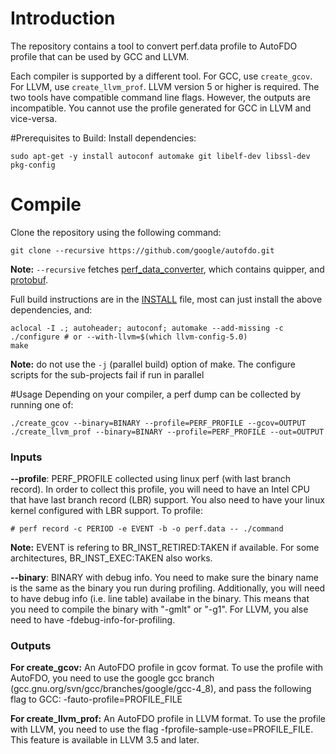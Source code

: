 # Introduction

The repository contains a tool to convert perf.data profile to AutoFDO
profile that can be used by GCC and LLVM.

Each compiler is supported by a different tool. For GCC, use
`create_gcov`. For LLVM, use `create_llvm_prof`. LLVM version
5 or higher is required.  The two tools have compatible command
line flags. However, the outputs are incompatible. You cannot
use the profile generated for GCC in LLVM and vice-versa.

#Prerequisites to Build:
Install dependencies:
```
sudo apt-get -y install autoconf automake git libelf-dev libssl-dev pkg-config
```

# Compile
Clone the repository using the following command:
```
git clone --recursive https://github.com/google/autofdo.git
```
**Note:** `--recursive` fetches [perf_data_converter](https://github.com/google/perf_data_converter.git),
which contains quipper, and [protobuf](https://github.com/google/protobuf.git).

Full build instructions are in the [INSTALL](./INSTALL]) file, most can just install the above
dependencies, and:

```
aclocal -I .; autoheader; autoconf; automake --add-missing -c
./configure # or --with-llvm=$(which llvm-config-5.0)
make
```

**Note:** do not use the `-j` (parallel build) option of make. The configure scripts
 for the sub-projects fail if run in parallel

#Usage
Depending on your compiler, a perf dump can be collected by running one of:
```
./create_gcov --binary=BINARY --profile=PERF_PROFILE --gcov=OUTPUT
./create_llvm_prof --binary=BINARY --profile=PERF_PROFILE --out=OUTPUT
```

### Inputs

**--profile**: PERF_PROFILE collected using linux perf (with last branch record).
In order to collect this profile, you will need to have an Intel CPU that
have last branch record (LBR) support. You also need to have your linux
kernel configured with LBR support. To profile:

```
# perf record -c PERIOD -e EVENT -b -o perf.data -- ./command
```

**Note:** EVENT is refering to BR_INST_RETIRED:TAKEN if available. For some
architectures, BR_INST_EXEC:TAKEN also works.

**--binary**: BINARY with debug info. You need to make sure the binary name is
the same as the binary you run during profiling. Additionally, you will need
to have debug info (i.e. line table) availabe in the binary. This means that
you need to compile the binary with "-gmlt" or "-g1". For LLVM, you alse need
to have -fdebug-info-for-profiling.

### Outputs

**For create_gcov:**
    An AutoFDO profile in gcov format. To use the profile with
    AutoFDO, you need to use the google gcc branch
    (gcc.gnu.org/svn/gcc/branches/google/gcc-4_8), and pass the
    following flag to GCC: -fauto-profile=PROFILE_FILE

**For create_llvm_prof:**
    An AutoFDO profile in LLVM format. To use the profile with
    LLVM, you need to use the flag -fprofile-sample-use=PROFILE_FILE.
    This feature is available in LLVM 3.5 and later.
